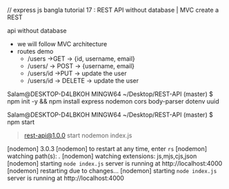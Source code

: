 // express js bangla tutorial 17 : REST API without database | MVC create a REST

api without database

- we will follow MVC architecture
- routes demo
  - /users ->GET -> {id, username, email}
  - /users/ -> POST -> {username, email}
  - /users/id ->PUT -> update the user
  - /users/id -> DELETE -> update the user

Salam@DESKTOP-D4LBKOH MINGW64 ~/Desktop/REST-API (master) $ npm init -y && npm
install express nodemon cors body-parser dotenv uuid

Salam@DESKTOP-D4LBKOH MINGW64 ~/Desktop/REST-API (master) $ npm start

> rest-api@1.0.0 start nodemon index.js

[nodemon] 3.0.3 [nodemon] to restart at any time, enter `rs` [nodemon] watching
path(s): _._ [nodemon] watching extensions: js,mjs,cjs,json [nodemon] starting
`node index.js` server is running at http://localhost:4000 [nodemon] restarting
due to changes... [nodemon] starting `node index.js` server is running at
http://localhost:4000
